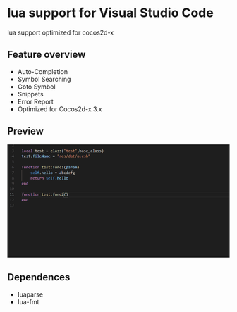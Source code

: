 # lua support for Visual Studio Code

lua support
optimized for cocos2d-x

## Feature overview

* Auto-Completion
* Symbol Searching
* Goto Symbol
* Snippets
* Error Report
* Optimized for Cocos2d-x 3.x

## Preview
![preview](https://raw.githubusercontent.com/wonyee/vscode-cocoslua/master/images/cocoslua.gif)

## Dependences
* luaparse
* lua-fmt
